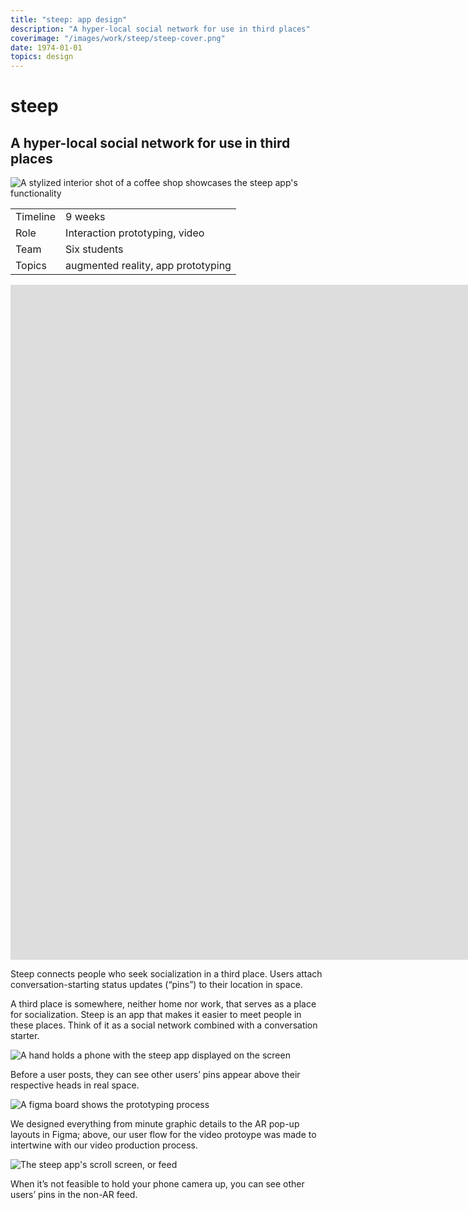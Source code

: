 ```yaml
---
title: "steep: app design"
description: "A hyper-local social network for use in third places"
coverimage: "/images/work/steep/steep-cover.png"
date: 1974-01-01
topics: design
---
```

<style>
	img.hasborder {
		border: 1px dashed black;
		padding: .3rem;
	}
</style>

# steep

## A hyper-local social network for use in third places

<img src="/images/work/steep/hero_image.png" alt="A stylized interior shot of a coffee shop showcases the steep app's functionality">

| | |
|---|---|
| Timeline | 9 weeks |
| Role | Interaction prototyping, video |
| Team | Six students |
| Topics | augmented reality, app prototyping |

<iframe style="aspect-ratio: 1920 / 1080" width="1920" src="https://www.youtube.com/embed/BfLDSPceglw" title="YouTube video player" frameborder="0" allow="accelerometer; autoplay; clipboard-write; encrypted-media; gyroscope; picture-in-picture; web-share" allowfullscreen></iframe>

Steep connects people who seek socialization in a third place. Users attach conversation-starting status updates (&ldquo;pins&rdquo;) to their location in space.

<p class="caption">A third place is somewhere, neither home nor work, that serves as a place for socialization. Steep is an app that makes it easier to meet people in these places. Think of it as a social network combined with a conversation starter.</p>

![A hand holds a phone with the steep app displayed on the screen](/images/work/steep/hand_holding_phone.png)

<p class="caption">Before a user posts, they can see other users’ pins appear above their respective heads in real space.</p>

![A figma board shows the prototyping process](/images/work/steep/figmaprocess.png)

<p class="caption">We designed everything from minute graphic details to the AR pop-up layouts in Figma; above, our user flow for the video protoype was made to intertwine with our video production process.</p>

![The steep app's scroll screen, or feed](/images/work/steep/scrollscreen.png)

<p class="caption">When it’s not feasible to hold your phone camera up, you can see other users’ pins in the non-AR feed.</p>
